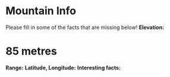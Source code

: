 # Mountain Info
Please fill in some of the facts that are missing below!
**Elevation:**
# 85 metres
**Range:**
**Latitude, Longitude:**
**Interesting facts:**
